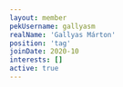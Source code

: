 ```yaml
---
layout: member
pekUsername: gallyasm
realName: 'Gallyas Márton'
position: 'tag'
joinDate: 2020-10
interests: []
active: true
---
```

